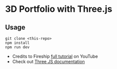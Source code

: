 # 3D Portfolio with Three.js

## Usage

```
git clone <this-repo>
npm install
npm run dev
```

- Credits to Fireship [full tutorial](https://youtu.be/Q7AOvWpIVHU) on YouTube
- Check out [Three JS documentation](https://threejs.org/)
